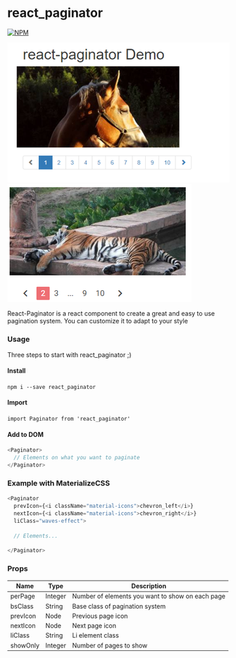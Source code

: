 # react_paginator

[![NPM](https://nodei.co/npm/react_paginator.png?compact=true)](https://npmjs.org/package/react_paginator)

![Screenshot from demo](img/demo1_screen.png)
![Screenshot from demo with MaterializeCSS](img/materialize_demo.png)

React-Paginator is a react component to create a great and easy to use pagination system.
You can customize it to adapt to your style

### Usage

Three steps to start with react_paginator ;)

#### Install
`npm i --save react_paginator`

#### Import
`import Paginator from 'react_paginator'`

#### Add to DOM
```javascript
<Paginator>
  // Elements on what you want to paginate
</Paginator>
```

### Example with MaterializeCSS

```javascript
<Paginator 
  prevIcon={<i className="material-icons">chevron_left</i>} 
  nextIcon={<i className="material-icons">chevron_right</i>}
  liClass="waves-effect">

  // Elements...

</Paginator>
```

### Props

| Name    | Type    | Description                                      |
|---------|---------|--------------------------------------------------|
| perPage | Integer | Number of elements you want to show on each page |
| bsClass | String | Base class of pagination system |
| prevIcon | Node | Previous page icon |
| nextIcon | Node | Next page icon |
| liClass | String | Li element class |
| showOnly | Integer | Number of pages to show |
